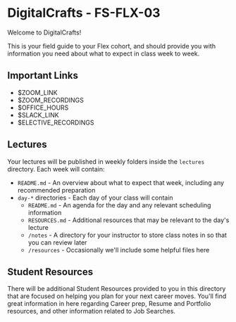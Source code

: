 # DigitalCrafts - FS-FLX-03

Welcome to DigitalCrafts!

This is your field guide to your Flex cohort, and should provide you with information you need about what to expect in class week to week.

## Important Links

- $ZOOM_LINK
- $ZOOM_RECORDINGS
- $OFFICE_HOURS
- $SLACK_LINK
- $ELECTIVE_RECORDINGS

## Lectures

Your lectures will be published in weekly folders inside the `lectures` directory. Each week will contain:

- `README.md` - An overview about what to expect that week, including any recommended preparation
- `day-*` directories - Each day of your class will contain
  - `README.md` - An agenda for the day and any relevant scheduling information
  - `RESOURCES.md` - Additional resources that may be relevant to the day's lecture
  - `/notes` - A directory for your instructor to store class notes in so that you can review later
  - `/resources` - Occasionally we'll include some helpful files here

## Student Resources

There will be additional Student Resources provided to you in this directory that are focused on helping you plan for your next career moves. You'll find great information in here regarding Career prep, Resume and Portfolio resources, and other information related to Job Searches.


